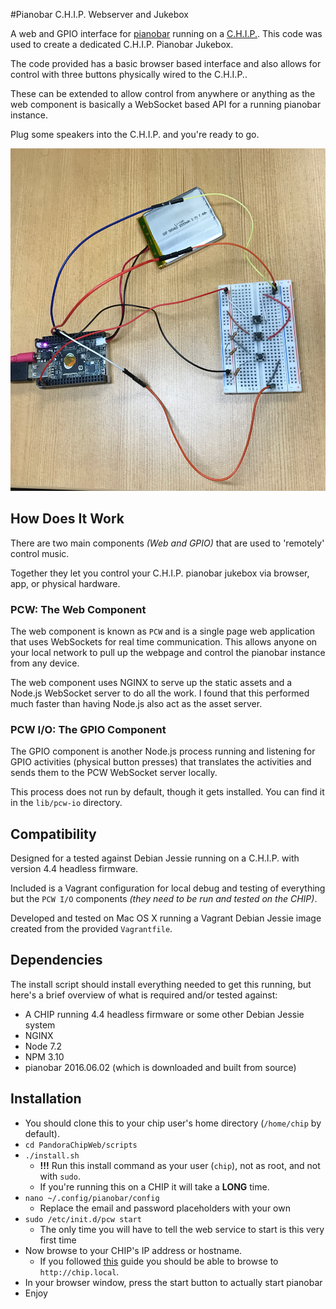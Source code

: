 #Pianobar C.H.I.P. Webserver and Jukebox

A web and GPIO interface for [pianobar](https://github.com/PromyLOPh/pianobar) running on a [C.H.I.P.](https://getchip.com/pages/chip). This code was used to create a dedicated C.H.I.P. Pianobar Jukebox.

The code provided has a basic browser based interface and also allows for control with three buttons physically wired to the C.H.I.P.. 

These can be extended to allow control from anywhere or anything as the web component is basically a WebSocket based API for a running pianobar instance.

Plug some speakers into the C.H.I.P. and you're ready to go.

![Chip Image](/chip.png?raw=true "CHIP with LiPo Battery and 3 buttons")

## How Does It Work
There are two main components *(Web and GPIO)* that are used to 'remotely' control music. 

Together they let you control your C.H.I.P. pianobar jukebox via browser, app, or physical hardware.
   
### PCW: The Web Component
The web component is known as `PCW` and is a single page web application that uses WebSockets for real time communication. This allows anyone on your local network to pull up the webpage and control the pianobar instance from any device.

The web component uses NGINX to serve up the static assets and a Node.js WebSocket server to do all the work. I found that this performed much faster than having Node.js also act as the asset server.

### PCW I/O: The GPIO Component
The GPIO component is another Node.js process running and listening for GPIO activities (physical button presses) that translates the activities and sends them to the PCW WebSocket server locally.

This process does not run by default, though it gets installed. You can find it in the `lib/pcw-io` directory.
   
## Compatibility
Designed for a tested against Debian Jessie running on a C.H.I.P. with version 4.4 headless firmware.

Included is a Vagrant configuration for local debug and testing of everything but the `PCW I/O` components *(they need to be run and tested on the CHIP)*.
   
Developed and tested on Mac OS X running a Vagrant Debian Jessie image created from the provided `Vagrantfile`.   

## Dependencies

The install script should install everything needed to get this running, but here's a brief overview of what is required and/or tested against:

- A CHIP running 4.4 headless firmware or some other Debian Jessie system
- NGINX
- Node 7.2
- NPM 3.10
- pianobar 2016.06.02 (which is downloaded and built from source)

## Installation

- You should clone this to your chip user's home directory (`/home/chip` by default).    
- `cd PandoraChipWeb/scripts`
- `./install.sh`
    + **!!!** Run this install command as your user (`chip`), not as root, and not with `sudo`.
    + If you're running this on a CHIP it will take a **LONG** time.
- `nano ~/.config/pianobar/config`
    + Replace the email and password placeholders with your own
- `sudo /etc/init.d/pcw start`
    + The only time you will have to tell the web service to start is this very first time
- Now browse to your CHIP's IP address or hostname.
     + If you followed [this](http://docs.getchip.com/chip.html#zero-configuration-networking) guide you should be able to browse to `http://chip.local`.
- In your browser window, press the start button to actually start pianobar
- Enjoy

